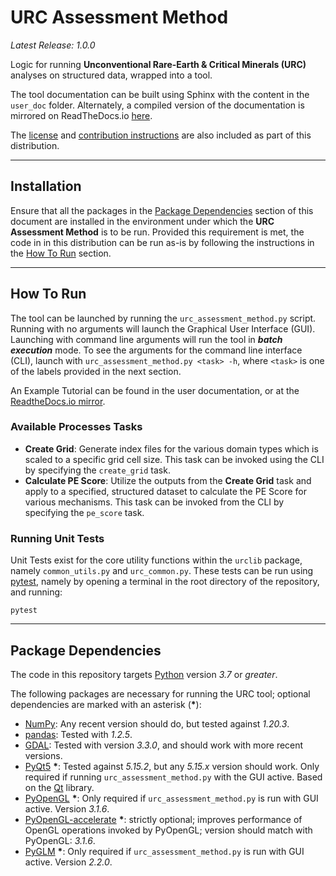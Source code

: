 # URC Assessment Method

_Latest Release: 1.0.0_

Logic for running **Unconventional Rare-Earth & Critical Minerals (URC)** analyses on structured data, wrapped into a
tool.

The tool documentation can be built using Sphinx with the content in the `user_doc` folder. Alternately, a compiled version of the 
documentation is mirrored on ReadTheDocs.io [here](https://urc-assessment-method.readthedocs.io/en/latest/).

The [license](./LICENSE) and [contribution instructions](./CONTRIBUTING.md) are also included as part of this distribution.

---

## Installation

Ensure that all the packages in the [Package Dependencies](#package-dependencies) section of this document are installed in the environment under which the **URC Assessment Method** is to be run. Provided this requirement is met, the code in in this distribution 
can be run as-is by following the instructions in the [How To Run](#how-to-run) section.

---

## How To Run

The tool can be launched by running the `urc_assessment_method.py` script. Running with no arguments will launch the Graphical User
Interface (GUI). Launching with command line arguments will run the tool in ___batch execution___ mode. To see the
arguments for the command line interface (CLI), launch with `urc_assessment_method.py <task> -h`, where `<task>` is one of the labels
provided in the next section.

An Example Tutorial can be found in the user documentation, or at the [ReadtheDocs.io mirror](https://urc-assessment-method.readthedocs.io/en/latest/example.html).

### Available Processes Tasks

 * **Create Grid**: Generate index files for the various domain types which is scaled to a specific grid cell size.
   This task can be invoked using the CLI by specifying the `create_grid` task.
 * **Calculate PE Score**: Utilize the outputs from the **Create Grid** task and apply to a specified, structured
   dataset to calculate the PE Score for various mechanisms. This task can be invoked from the CLI by specifying the
   `pe_score` task.

### Running Unit Tests

Unit Tests exist for the core utility functions within the `urclib` package, namely `common_utils.py` and 
`urc_common.py`. These tests can be run using [pytest](https://docs.pytest.org/), namely by opening a terminal in the
root directory of the repository, and running:

```shell
pytest
```

---
## Package Dependencies

The code in this repository targets [Python](https://www.python.org) version _3.7_ or _greater_.

The following packages are necessary for running the URC tool; optional dependencies are marked with an asterisk (__*__):

* [NumPy](https://numpy.org): Any recent version should do, but tested against _1.20.3_.
* [pandas](https://pandas.pydata.org/): Tested with _1.2.5_.
* [GDAL](https://gdal.org): Tested with version _3.3.0_, and should work with more recent versions.
* [PyQt5](https://riverbankcomputing.com/software/pyqt/intro) __*__: Tested against _5.15.2_, but any _5.15.x_ version should
  work. Only required if running `urc_assessment_method.py` with the GUI active. Based on the [Qt](https://doc.qt.io/qt-5/) library.
* [PyOpenGL](https://pyopengl.sourceforge.net/) __*__: Only required if `urc_assessment_method.py` is run with GUI active. Version 
  _3.1.6_.
* [PyOpenGL-accelerate](https://pyopengl.sourceforge.net/) __*__: strictly optional; improves performance of OpenGL 
  operations invoked by PyOpenGL; version should match with PyOpenGL: _3.1.6_.
* [PyGLM](https://github.com/Zuzu-Typ/PyGLM) __*__: Only required if `urc_assessment_method.py` is run with GUI active. Version _2.2.0_.
